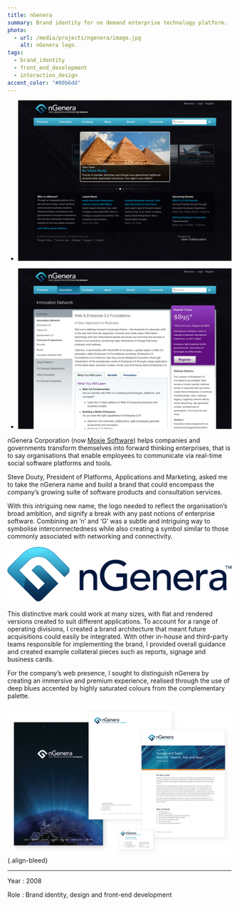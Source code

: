 ```yaml
---
title: nGenera
summary: Brand identity for on demand enterprise technology platform.
photo:
  - url: /media/projects/ngenera/image.jpg
    alt: nGenera logo.
tags:
  - brand_identity
  - front_end_development
  - interaction_design
accent_color: "#00b6dd"
---
```


- ![Home page.](/media/projects/ngenera/homepage.png#screenshot)

- ![Workshop description page.](/media/projects/ngenera/workshop.png#screenshot)

nGenera Corporation (now [Moxie Software][1]) helps companies and governments transform themselves into forward thinking enterprises, that is to say organisations that enable employees to communicate via real-time social software platforms and tools.

Steve Douty, President of Platforms, Applications and Marketing, asked me to take the nGenera name and build a brand that could encompass the company’s growing suite of software products and consultation services.

With this intriguing new name, the logo needed to reflect the organisation’s broad ambition, and signify a break with any past notions of enterprise software. Combining an ‘n’ and ‘G’ was a subtle and intriguing way to symbolise interconnectedness while also creating a symbol similar to those commonly associated with networking and connectivity.

![The nGenera logo.](/media/projects/ngenera/logo.svg "nGenera symbol and wordmark.")

This distinctive mark could work at many sizes, with flat and rendered versions created to suit different applications. To account for a range of operating divisions, I created a brand architecture that meant future acquisitions could easily be integrated. With other in-house and third-party teams responsible for implementing the brand, I provided overall guidance and created example collateral pieces such as reports, signage and business cards.

For the company’s web presence, I sought to distinguish nGenera by creating an immersive and premium experience, realised through the use of deep blues accented by highly saturated colours from the complementary palette.

![Examples of brand collateral.](/media/projects/ngenera/collateral.png "Associated brand collateral, including presentation folders, report covers, letterheads and business cards.")
{.align-bleed}

---

Year
: 2008

Role
: Brand identity, design and front-end development

[1]: https://www.gomoxie.com

